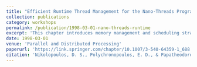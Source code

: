 ```yaml
---
title: "Efficient Runtime Thread Management for the Nano-Threads Programming Model"
collection: publications
category: workshops
permalink: /publication/1998-03-01-nano-threads-runtime
excerpt: 'This chapter introduces memory management and scheduling strategies for the nano-threads programming model, enhancing performance on NUMA multiprocessors with hierarchical queues.'
date: 1998-03-01
venue: 'Parallel and Distributed Processing'
paperurl: 'https://link.springer.com/chapter/10.1007/3-540-64359-1_688'
citation: 'Nikolopoulos, D. S., Polychronopoulos, E. D., & Papatheodorou, T. S. (1998). "Efficient Runtime Thread Management for the Nano-Threads Programming Model." In *Parallel and Distributed Processing*, 183–194. https://link.springer.com/chapter/10.1007/3-540-64359-1_688'
---
```

